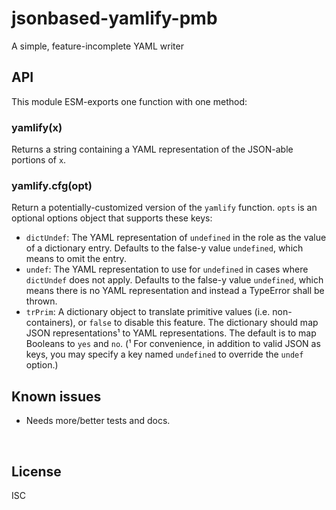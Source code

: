 ﻿
<!--#echo json="package.json" key="name" underline="=" -->
jsonbased-yamlify-pmb
=====================
<!--/#echo -->

<!--#echo json="package.json" key="description" -->
A simple, feature-incomplete YAML writer
<!--/#echo -->



API
---

This module ESM-exports one function with one method:

### yamlify(x)

Returns a string containing a YAML representation of
the JSON-able portions of `x`.


### yamlify.cfg(opt)

Return a potentially-customized version of the `yamlify` function.
`opts` is an optional options object that supports these keys:

* `dictUndef`: The YAML representation of `undefined` in the role as the
  value of a dictionary entry.
  Defaults to the false-y value `undefined`, which means to omit the entry.
* `undef`: The YAML representation to use for `undefined` in cases where
  `dictUndef` does not apply.
  Defaults to the false-y value `undefined`, which means there is no YAML
  representation and instead a TypeError shall be thrown.
* `trPrim`:
  A dictionary object to translate primitive values (i.e. non-containers),
  or `false` to disable this feature.
  The dictionary should map JSON representations¹ to YAML representations.
  The default is to map Booleans to `yes` and `no`.
  (¹ For convenience, in addition to valid JSON as keys, you may specify
  a key named `undefined` to override the `undef` option.)





<!--#toc stop="scan" -->



Known issues
------------

* Needs more/better tests and docs.




&nbsp;


License
-------
<!--#echo json="package.json" key=".license" -->
ISC
<!--/#echo -->
